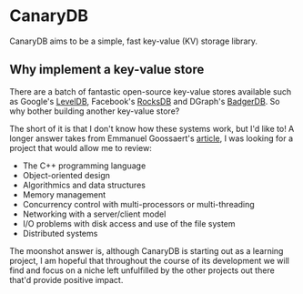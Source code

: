 # CanaryDB

CanaryDB aims to be a simple, fast key-value (KV) storage library. 

## Why implement a key-value store

There are a batch of fantastic open-source key-value stores available such as Google's [LevelDB](https://github.com/google/leveldb), Facebook's [RocksDB](https://github.com/facebook/rocksdb) and DGraph's [BadgerDB](https://github.com/dgraph-io/badger). So why bother building another key-value store? 

The short of it is that I don't know how these systems work, but I'd like to! A longer answer takes from Emmanuel Goossaert's [article](http://codecapsule.com/2012/11/07/implementing-a-key-value-store-part-1-what-are-key-value-stores-and-why-implement-one/), I was looking for a project that would allow me to review:

* The C++ programming language
* Object-oriented design
* Algorithmics and data structures
* Memory management
* Concurrency control with multi-processors or multi-threading
* Networking with a server/client model
* I/O problems with disk access and use of the file system
* Distributed systems

The moonshot answer is, although CanaryDB is starting out as a learning project, I am hopeful that throughout the course of its development we will find and focus on a niche left unfulfilled by the other projects out there that'd provide positive impact.
